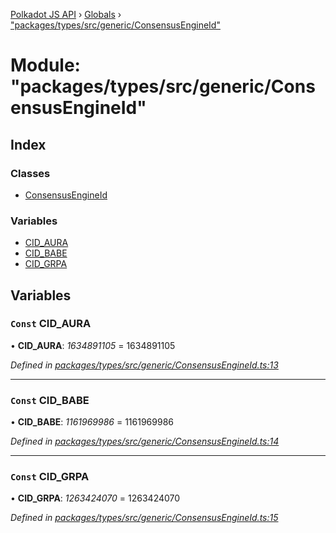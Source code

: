[Polkadot JS API](../README.md) › [Globals](../globals.md) › ["packages/types/src/generic/ConsensusEngineId"](_packages_types_src_generic_consensusengineid_.md)

# Module: "packages/types/src/generic/ConsensusEngineId"

## Index

### Classes

* [ConsensusEngineId](../classes/_packages_types_src_generic_consensusengineid_.consensusengineid.md)

### Variables

* [CID_AURA](_packages_types_src_generic_consensusengineid_.md#const-cid_aura)
* [CID_BABE](_packages_types_src_generic_consensusengineid_.md#const-cid_babe)
* [CID_GRPA](_packages_types_src_generic_consensusengineid_.md#const-cid_grpa)

## Variables

### `Const` CID_AURA

• **CID_AURA**: *1634891105* = 1634891105

*Defined in [packages/types/src/generic/ConsensusEngineId.ts:13](https://github.com/polkadot-js/api/blob/df229ffb8a/packages/types/src/generic/ConsensusEngineId.ts#L13)*

___

### `Const` CID_BABE

• **CID_BABE**: *1161969986* = 1161969986

*Defined in [packages/types/src/generic/ConsensusEngineId.ts:14](https://github.com/polkadot-js/api/blob/df229ffb8a/packages/types/src/generic/ConsensusEngineId.ts#L14)*

___

### `Const` CID_GRPA

• **CID_GRPA**: *1263424070* = 1263424070

*Defined in [packages/types/src/generic/ConsensusEngineId.ts:15](https://github.com/polkadot-js/api/blob/df229ffb8a/packages/types/src/generic/ConsensusEngineId.ts#L15)*
